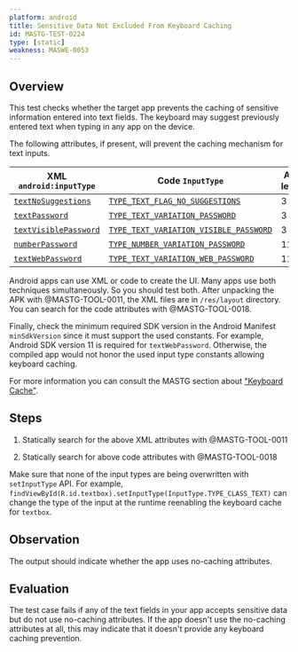 ```yaml
---
platform: android
title: Sensitive Data Not Excluded From Keyboard Caching
id: MASTG-TEST-0224
type: [static]
weakness: MASWE-0053
---
```


## Overview

This test checks whether the target app prevents the caching of sensitive information entered into text fields. The keyboard may suggest previously entered text when typing in any app on the device.

The following attributes, if present, will prevent the caching mechanism for text inputs.

| XML `android:inputType` | Code `InputType` | API level |
| -- | --- | - |
| [`textNoSuggestions`](https://developer.android.com/reference/android/widget/TextView#attr_android:inputType:~:text=the%20performance%20reasons.-,textNoSuggestions,-80001) | [`TYPE_TEXT_FLAG_NO_SUGGESTIONS`](https://developer.android.com/reference/android/widget/TextView#attr_android:inputType:~:text=TYPE_TEXT_FLAG_NO_SUGGESTIONS. "Text input type") | 3 |
| [`textPassword`](https://developer.android.com/reference/android/widget/TextView#attr_android:inputType:~:text=_SUGGESTIONS.-,textPassword,-81) | [`TYPE_TEXT_VARIATION_PASSWORD`](https://developer.android.com/reference/android/text/InputType#TYPE_TEXT_VARIATION_PASSWORD "Text password input type") | 3 |
| [`textVisiblePassword`](https://developer.android.com/reference/android/widget/TextView#attr_android:inputType:~:text=_URI.-,textVisiblePassword,-91) | [`TYPE_TEXT_VARIATION_VISIBLE_PASSWORD`](https://developer.android.com/reference/android/text/InputType#TYPE_TEXT_VARIATION_VISIBLE_PASSWORD "Text visible password input type") | 3 |
| [`numberPassword`](https://developer.android.com/reference/android/widget/TextView#attr_android:inputType:~:text=_DECIMAL.-,numberPassword,-12) | [`TYPE_NUMBER_VARIATION_PASSWORD`](https://developer.android.com/reference/android/text/InputType#TYPE_NUMBER_VARIATION_PASSWORD "A numeric password field") | 11 |
| [`textWebPassword`](https://developer.android.com/reference/android/widget/TextView#attr_android:inputType:~:text=_ADDRESS.-,textWebPassword,-e1) | [`TYPE_TEXT_VARIATION_WEB_PASSWORD`](https://developer.android.com/reference/android/text/InputType#TYPE_TEXT_VARIATION_WEB_PASSWORD "Text web password input type") | 11 |

Android apps can use XML or code to create the UI. Many apps use both techniques simultaneously. So you should test both. After unpacking the APK with @MASTG-TOOL-0011, the XML files are in `/res/layout` directory. You can search for the code attributes with @MASTG-TOOL-0018.

Finally, check the minimum required SDK version in the Android Manifest `minSdkVersion` since it must support the used constants. For example, Android SDK version 11 is required for `textWebPassword`. Otherwise, the compiled app would not honor the used input type constants allowing keyboard caching.

For more information you can consult the MASTG section about ["Keyboard Cache"](../../../Document/0x05d-Testing-Data-Storage.md#keyboard-cache).

## Steps

1. Statically search for the above XML attributes with @MASTG-TOOL-0011

2. Statically search for above code attributes with @MASTG-TOOL-0018

Make sure that none of the input types are being overwritten with `setInputType` API. For example, `findViewById(R.id.textbox).setInputType(InputType.TYPE_CLASS_TEXT)` can change the type of the input at the runtime reenabling the keyboard cache for `textbox`.

## Observation

The output should indicate whether the app uses no-caching attributes.

## Evaluation

The test case fails if any of the text fields in your app accepts sensitive data but do not use no-caching attributes. If the app doesn't use the no-caching attributes at all, this may indicate that it doesn't provide any keyboard caching prevention.

